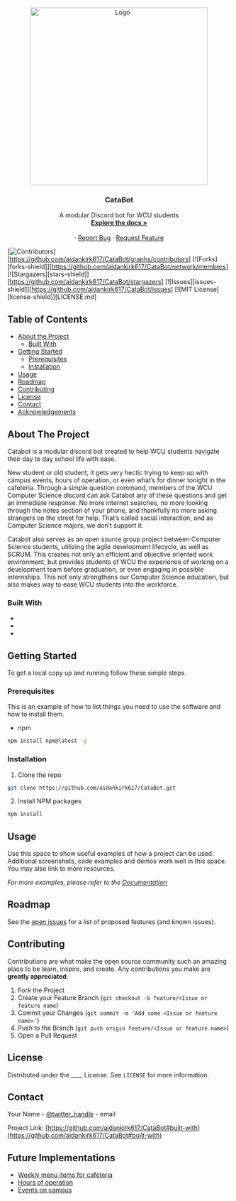 <!-- PROJECT LOGO -->
<br />
<p align="center">
    <!-- <a href="https://github.com/aidankirk617/CataBot"> -->
    <img src="images/logo1.jpg" alt="Logo" width="400" height="400">
  </a>

  <h3 align="center">CataBot</h3>

  <p align="center">
    A modular Discord bot for WCU students
    <br />
    <a href="https://github.com/aidankirk617/CataBot"><strong>Explore the docs »</strong></a>
    <br />
    <br />
    <!-- Commented out until we have a live demo -->
    <!--<a href="https://github.com/github_username/repo">View Demo</a> -->
    ·
    <a href="https://github.com/aidankirk617/CataBot/issues">Report Bug</a>
    ·
    <a href="https://github.com/aidankirk617/CataBot/issues">Request Feature</a>
  </p>
</p>

<!-- PROJECT SHIELDS -->
<!--
*** I'm using markdown "reference style" links for readability.
*** Reference links are enclosed in brackets [ ] instead of parentheses ( ).
*** See the bottom of this document for the declaration of the reference variables
*** for contributors-url, forks-url, etc. This is an optional, concise syntax you may use.
*** https://www.markdownguide.org/basic-syntax/#reference-style-links
-->
[![Contributors][contributors-shield]][https://github.com/aidankirk617/CataBot/graphs/contributors]
[![Forks][forks-shield]][https://github.com/aidankirk617/CataBot/network/members]
[![Stargazers][stars-shield]][https://github.com/aidankirk617/CataBot/stargazers]
[![Issues][issues-shield]][https://github.com/aidankirk617/CataBot/issues]
[![MIT License][license-shield]][LICENSE.md] 


<!-- TABLE OF CONTENTS -->
## Table of Contents

* [About the Project](#about-the-project)
  * [Built With](#built-with)
* [Getting Started](#getting-started)
  * [Prerequisites](#prerequisites)
  * [Installation](#installation)
* [Usage](#usage)
* [Roadmap](#roadmap)
* [Contributing](#contributing)
* [License](#license)
* [Contact](#contact)
* [Acknowledgements](#acknowledgements)



<!-- ABOUT THE PROJECT -->
## About The Project

<!--[![Produc Name Screen Shot][product-screenshot]](https://example.com) -->

Catabot is a modular discord bot created to help WCU students navigate their day to day school life with ease.

New student or old student, it gets very hectic trying to keep up with campus events,
hours of operation, or even what’s for dinner tonight in the cafeteria. Through a
simple question command, members of the WCU Computer Science discord can ask Catabot
any of these questions and get an immediate response. No more internet searches, no
more looking through the notes section of your phone, and thankfully no more asking 
strangers on the street for help. That’s called social interaction, and as Computer Science majors,
we don’t support it.

Catabot also serves as an open source group project between Computer Science 
students, utilizing the agile development lifecycle, as well as SCRUM. This
creates not only an efficient and objective oriented work environment, but
provides students of WCU the experience of working on a development team before
graduation, or even engaging in possible internships. This not only strengthens
our Computer Science education, but also makes way to ease WCU students into the workforce.

### Built With

* []()
* []()
* []()



<!-- GETTING STARTED -->
## Getting Started

To get a local copy up and running follow these simple steps.

### Prerequisites

This is an example of how to list things you need to use the software and how to install them.
* npm
```sh
npm install npm@latest -g
```

### Installation

1. Clone the repo
```sh
git clone https://github.com/aidankirk617/CataBot.git
```
2. Install NPM packages
```sh
npm install
```

<!-- USAGE EXAMPLES -->
## Usage

Use this space to show useful examples of how a project can be used. Additional screenshots, code examples and demos work well in this space. You may also link to more resources.

_For more examples, please refer to the [Documentation](https://example.com)_



<!-- ROADMAP -->
## Roadmap

See the [open issues](https://github.com/aidankirk617/CataBot/issues) for a 
list of proposed features (and known issues).



<!-- CONTRIBUTING -->
## Contributing

Contributions are what make the open source community such an amazing place to be learn, inspire, and create. Any contributions you make are **greatly appreciated**.

1. Fork the Project
2. Create your Feature Branch (`git checkout -b feature/<Issue or feature name`)
3. Commit your Changes (`git commit -m 'Add some <Issue or feature name>'`)
4. Push to the Branch (`git push origin feature/<Issue or feature name>`)
5. Open a Pull Request



<!-- LICENSE -->
## License

Distributed under the ____ License. See `LICENSE` for more information.



<!-- CONTACT -->
## Contact

Your Name - [@twitter_handle](https://twitter.com/twitter_handle) - email

Project Link: [https://github.com/aidankirk617/CataBot#built-with](https://github.com/aidankirk617/CataBot#built-with)



<!-- ACKNOWLEDGEMENTS -->
## Future Implementations

* [Weekly menu items for cafeteria](https://www.youtube.com/watch?v=C1AauAyQ_wg)
* [Hours of operation](https://www.youtube.com/watch?v=C1AauAyQ_wg)
* [Events on campus](https://www.youtube.com/watch?v=C1AauAyQ_wg)


<!-- MARKDOWN LINKS & IMAGES -->
<!-- https://www.markdownguide.org/basic-syntax/#reference-style-links -->
[contributors-shield]: https://img.shields.io/github/contributors/othneildrew/Best-README-Template.svg?style=flat-square
[product-screenshot]: images/logo2.jpg
